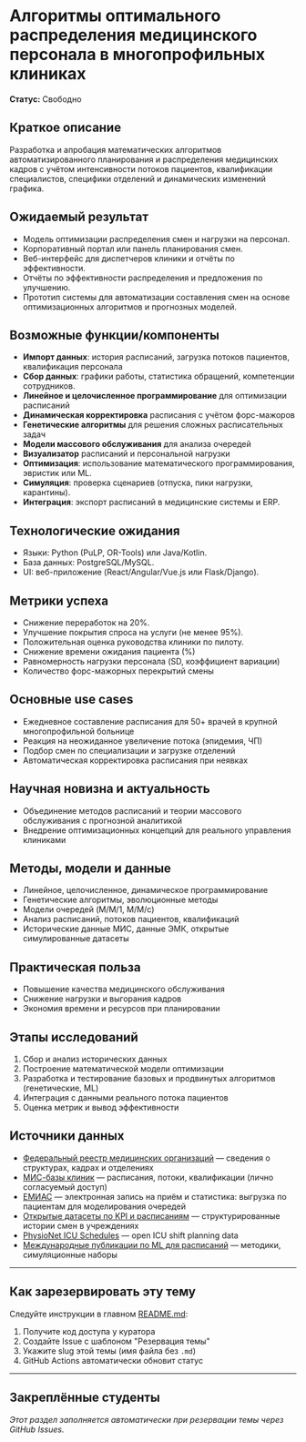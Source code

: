 # Алгоритмы оптимального распределения медицинского персонала в многопрофильных клиниках

**Статус:** Свободно

## Краткое описание
Разработка и апробация математических алгоритмов автоматизированного планирования и распределения медицинских кадров с учётом интенсивности потоков пациентов, квалификации специалистов, специфики отделений и динамических изменений графика.

## Ожидаемый результат

- Модель оптимизации распределения смен и нагрузки на персонал.
- Корпоративный портал или панель планирования смен.
- Веб-интерфейс для диспетчеров клиники и отчёты по эффективности.
- Отчёты по эффективности распределения и предложения по улучшению.
- Прототип системы для автоматизации составления смен на основе оптимизационных алгоритмов и прогнозных моделей.

## Возможные функции/компоненты

- **Импорт данных**: история расписаний, загрузка потоков пациентов, квалификация персонала
- **Сбор данных**: графики работы, статистика обращений, компетенции сотрудников.
- **Линейное и целочисленное программирование** для оптимизации расписаний
- **Динамическая корректировка** расписания с учётом форс-мажоров
- **Генетические алгоритмы** для решения сложных расписательных задач
- **Модели массового обслуживания** для анализа очередей
- **Визуализатор** расписаний и персональной нагрузки
- **Оптимизация**: использование математического программирования, эвристик или ML.
- **Симуляция**: проверка сценариев (отпуска, пики нагрузки, карантины).
- **Интеграция**: экспорт расписаний в медицинские системы и ERP.

## Технологические ожидания

- Языки: Python (PuLP, OR-Tools) или Java/Kotlin.
- База данных: PostgreSQL/MySQL.
- UI: веб-приложение (React/Angular/Vue.js или Flask/Django).

## Метрики успеха

- Снижение переработок на 20%.
- Улучшение покрытия спроса на услуги (не менее 95%).
- Положительная оценка руководства клиники по пилоту.
- Снижение времени ожидания пациента (%)
- Равномерность нагрузки персонала (SD, коэффициент вариации)
- Количество форс-мажорных перекрытий смены

## Основные use cases

- Ежедневное составление расписания для 50+ врачей в крупной многопрофильной больнице
- Реакция на неожиданное увеличение потока (эпидемия, ЧП)
- Подбор смен по специализации и загрузке отделений
- Автоматическая корректировка расписания при неявках


## Научная новизна и актуальность

- Объединение методов расписаний и теории массового обслуживания с прогнозной аналитикой
- Внедрение оптимизационных концепций для реального управления клиниками

## Методы, модели и данные

- Линейное, целочисленное, динамическое программирование
- Генетические алгоритмы, эволюционные методы
- Модели очередей (M/M/1, M/M/c)
- Анализ расписаний, потоков пациентов, квалификаций
- Исторические данные МИС, данные ЭМК, открытые симулированные датасеты

## Практическая польза

- Повышение качества медицинского обслуживания
- Снижение нагрузки и выгорания кадров
- Экономия времени и ресурсов при планировании

## Этапы исследований

1. Сбор и анализ исторических данных
2. Построение математической модели оптимизации
3. Разработка и тестирование базовых и продвинутых алгоритмов (генетические, ML)
4. Интеграция с данными реального потока пациентов
5. Оценка метрик и вывод эффективности

## Источники данных

- [Федеральный реестр медицинских организаций](https://clck.ru/35pWtJ) — сведения о структурах, кадрах и отделениях
- [МИС-базы клиник](https://www.1c.ru/rus/products/medicina/miac/) — расписания, потоки, квалификации (лично согласуемый доступ)
- [ЕМИАС](https://emias.info/) — электронная запись на приём и статистика: выгрузка по пациентам для моделирования очередей
- [Открытые датасеты по KPI и расписаниям](https://data.gov.ru/dataset/1827) — структурированные истории смен в учреждениях
- [PhysioNet ICU Schedules](https://physionet.org/content/icustay-timeseries/1.0.0/) — open ICU shift planning data
- [Международные публикации по ML для расписаний](https://pubmed.ncbi.nlm.nih.gov/33903545/) — методики, симуляционные наборы

---

## Как зарезервировать эту тему

Следуйте инструкции в главном [README.md](../../README.md#-как-зарезервировать-тему):
1. Получите код доступа у куратора
2. Создайте Issue с шаблоном "Резервация темы"
3. Укажите slug этой темы (имя файла без `.md`)
4. GitHub Actions автоматически обновит статус

---

## Закреплённые студенты

_Этот раздел заполняется автоматически при резервации темы через GitHub Issues._


